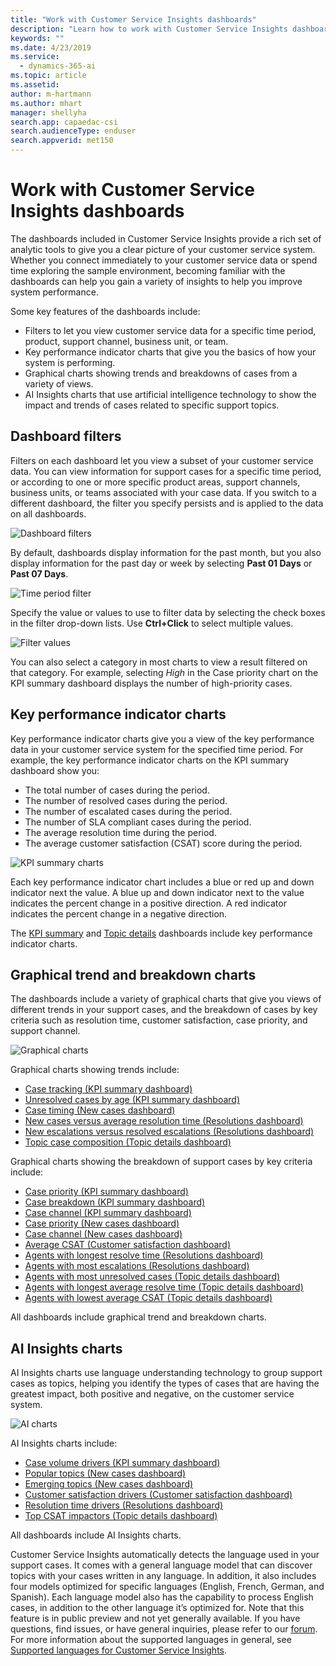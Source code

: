 ```yaml
---
title: "Work with Customer Service Insights dashboards"
description: "Learn how to work with Customer Service Insights dashboards."
keywords: ""
ms.date: 4/23/2019
ms.service:
  - dynamics-365-ai
ms.topic: article
ms.assetid: 
author: m-hartmann
ms.author: mhart
manager: shellyha
search.app: capaedac-csi
search.audienceType: enduser
search.appverid: met150
---
```


# Work with Customer Service Insights dashboards

The dashboards included in Customer Service Insights provide a rich set of analytic tools to give you a clear picture of your customer service system. Whether you connect immediately to your customer service data or spend time exploring the sample environment, becoming familiar with the dashboards can help you gain a variety of insights to help you improve system performance.

Some key features of the dashboards include:

* Filters to let you view customer service data for a specific time period, product, support channel, business unit, or team.
* Key performance indicator charts that give you the basics of how your system is performing.
* Graphical charts showing trends and breakdowns of cases from a variety of views.
* AI Insights charts that use artificial intelligence technology to show the impact and trends of cases related to specific support topics.

## Dashboard filters

Filters on each dashboard let you view a subset of your customer service data. You can view information for support cases for a specific time period, or according to one or more specific product areas, support channels, business units, or teams associated with your case data. If you switch to a different dashboard, the filter you specify persists and is applied to the data on all dashboards.

![Dashboard filters](media/dashboard-filters.png)

By default, dashboards display information for the past month, but you also display information for the past day or week by selecting **Past 01 Days** or **Past 07 Days**.

![Time period filter](media/time-period.png)

Specify the value or values to use to filter data by selecting the check boxes in the filter drop-down lists. Use **Ctrl+Click** to select multiple values.

![Filter values](media/filter-values.png)

You can also select a category in most charts to view a result filtered on that category. For example, selecting *High* in the Case priority chart on the KPI summary dashboard displays the number of high-priority cases.

## Key performance indicator charts

Key performance indicator charts give you a view of the key performance data in your customer service system for the specified time period. For example, the key performance indicator charts on the KPI summary dashboard show you:

* The total number of cases during the period.
* The number of resolved cases during the period.
* The number of escalated cases during the period.
* The number of SLA compliant cases during the period.
* The average resolution time during the period.
* The average customer satisfaction (CSAT) score during the period.

![KPI summary charts](media/kpi-charts.png)

Each key performance indicator chart includes a blue or red up and down indicator next the value. A blue up and down indicator next to the value indicates the percent change in a positive direction. A red indicator indicates the percent change in a negative direction.

The [KPI summary](dashboard-kpi-summary.md) and [Topic details](dashboard-topic-details.md) dashboards include key performance indicator charts.

## Graphical trend and breakdown charts

The dashboards include a variety of graphical charts that give you views of different trends in your support cases, and the breakdown of cases by key criteria such as resolution time, customer satisfaction, case priority, and support channel.

![Graphical charts](media/graphical-charts.png)

Graphical charts showing trends include:

* [Case tracking (KPI summary dashboard)](dashboard-kpi-summary.md#case-tracking-chart)
* [Unresolved cases by age (KPI summary dashboard)](dashboard-kpi-summary.md#unresolved-cases-by-age-chart)
* [Case timing (New cases dashboard)](dashboard-incoming-cases.md#case-timing-chart)
* [New cases versus average resolution time (Resolutions dashboard)](dashboard-case-resolutions.md#new-cases-versus-average-resolution-time-chart)
* [New escalations versus resolved escalations (Resolutions dashboard)](dashboard-case-resolutions.md#new-escalations-versus-resolved-escalations-chart)
* [Topic case composition (Topic details dashboard)](dashboard-topic-details.md#topic-case-composition-chart)

Graphical charts showing the breakdown of support cases by key criteria include:

* [Case priority (KPI summary dashboard)](dashboard-kpi-summary.md#case-priority-chart)
* [Case breakdown (KPI summary dashboard)](dashboard-kpi-summary.md#case-breakdown-chart)
* [Case channel (KPI summary dashboard)](dashboard-kpi-summary.md#case-channel-chart)
* [Case priority (New cases dashboard)](dashboard-incoming-cases.md#case-priority-chart)
* [Case channel (New cases dashboard)](dashboard-incoming-cases.md#case-channel-chart)
* [Average CSAT (Customer satisfaction dashboard)](dashboard-CSAT.md#average-csat-chart)
* [Agents with longest resolve time (Resolutions dashboard)](dashboard-case-resolutions.md#agents-with-longest-resolve-time-chart)
* [Agents with most escalations (Resolutions dashboard)](dashboard-case-resolutions.md#agents-handling-most-escalations-chart)
* [Agents with most unresolved cases (Topic details dashboard)](dashboard-topic-details.md#agents-with-most-unresolved-cases-chart)
* [Agents with longest average resolve time (Topic details dashboard)](dashboard-topic-details.md#agents-with-longest-average-resolve-time-chart)
* [Agents with lowest average CSAT (Topic details dashboard)](dashboard-topic-details.md#agents-with-lowest-average-csat-chart)

All dashboards include graphical trend and breakdown charts.

## AI Insights charts

AI Insights charts use language understanding technology to group support cases as topics, helping you identify the types of cases that are having the greatest impact, both positive and negative, on the customer service system.

![AI charts](media/ai-charts.png)

AI Insights charts include:

* [Case volume drivers (KPI summary dashboard)](dashboard-kpi-summary.md#case-volume-drivers-chart)
* [Popular topics (New cases dashboard)](dashboard-incoming-cases.md#popular-topics-chart)
* [Emerging topics (New cases dashboard)](dashboard-incoming-cases.md#emerging-topics-chart)
* [Customer satisfaction drivers (Customer satisfaction dashboard)](dashboard-CSAT.md#customer-satisfaction-drivers-chart)
* [Resolution time drivers (Resolutions dashboard)](dashboard-case-resolutions.md#resolution-time-drivers-chart)
* [Top CSAT impactors (Topic details dashboard)](dashboard-topic-details.md#customer-satisfaction-drivers-chart)

All dashboards include AI Insights charts.

Customer Service Insights automatically detects the language used in your support cases. It comes with a general language model that can discover topics with your cases written in any language. In addition, it also includes four models optimized for specific languages (English, French, German, and Spanish). Each language model also has the capability to process English cases, in addition to the other language it’s optimized for. Note that this feature is in public preview and not yet generally available. If you have questions, find issues, or have general inquiries, please refer to our [forum](https://community.dynamics.com/365/aicustomerservice/f/dynamics-365-customer-service-insights). For more information about the supported languages in general, see [Supported languages for Customer Service Insights](supported-languages.md).
